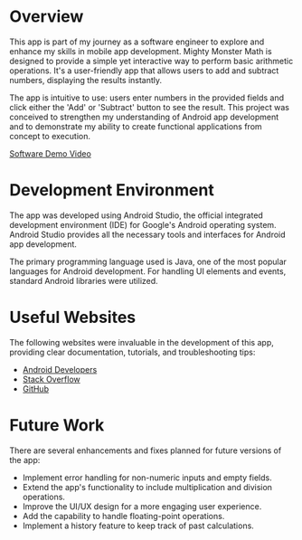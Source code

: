 # Overview

This app is part of my journey as a software engineer to explore and enhance my skills in mobile app development. Mighty Monster Math is designed to provide a simple yet interactive way to perform basic arithmetic operations. It's a user-friendly app that allows users to add and subtract numbers, displaying the results instantly.

The app is intuitive to use: users enter numbers in the provided fields and click either the 'Add' or 'Subtract' button to see the result. This project was conceived to strengthen my understanding of Android app development and to demonstrate my ability to create functional applications from concept to execution.

[Software Demo Video](https://youtu.be/w2vUyEEO34A)

# Development Environment

The app was developed using Android Studio, the official integrated development environment (IDE) for Google's Android operating system. Android Studio provides all the necessary tools and interfaces for Android app development.

The primary programming language used is Java, one of the most popular languages for Android development. For handling UI elements and events, standard Android libraries were utilized.

# Useful Websites

The following websites were invaluable in the development of this app, providing clear documentation, tutorials, and troubleshooting tips:
* [Android Developers](https://developer.android.com/)
* [Stack Overflow](https://stackoverflow.com/)
* [GitHub](https://github.com/)


# Future Work

There are several enhancements and fixes planned for future versions of the app:
* Implement error handling for non-numeric inputs and empty fields.
* Extend the app's functionality to include multiplication and division operations.
* Improve the UI/UX design for a more engaging user experience.
* Add the capability to handle floating-point operations.
* Implement a history feature to keep track of past calculations.
